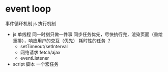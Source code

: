 # event loop
事件循环机制 js 执行机制

- js 单线程
  同一时刻只做一件事
  同步任务优先，尽快执行完，渲染页面（重绘重排），响应用户的交互（优先）
  耗时性的任务 ？
    - setTimeout/setInterval
    - 网络请求 fetch/ajax
    - eventListener
- script 脚本
  一个宏任务
  
            